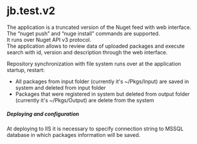 # jb.test.v2
The application is a truncated version of the Nuget feed with web interface.  
The “nuget push” and “nuge install” commands are supported.    
It runs over Nuget API v3 protocol.  
The application allows to review data of uploaded packages and execute search with id, version and description through the web interface.    

Repository synchronization with file system runs over at the application startup, restart:   
* All packages from input folder (currently it's ~/Pkgs/Input) are saved in system and deleted from input folder  
* Packages that were registered in system but deleted from output folder (currently it's ~/Pkgs/Output) are delete from the system  

##### Deploying and configuration
At deploying to IIS it is necessary to specify connection string to MSSQL database in which packages information will be saved.  
